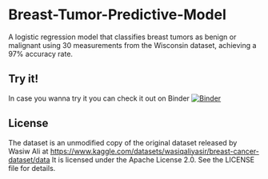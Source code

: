 # Breast-Tumor-Predictive-Model

A logistic regression model that classifies breast tumors as benign or malignant using 30 measurements from the Wisconsin dataset, achieving a 97% accuracy rate.

## Try it!
In case you wanna try it you can check it out on Binder [![Binder](https://mybinder.org/badge_logo.svg)](https://mybinder.org/v2/gh/RayaneGuebre/Breast-Tumor-Predictive-Model/main?urlpath=%2Fdoc%2Ftree%2Flogistic_regression.ipynb)

## License

The dataset is an unmodified copy of the original dataset released by Wasiw Ali at https://www.kaggle.com/datasets/wasiqaliyasir/breast-cancer-dataset/data
It is licensed under the Apache License 2.0.
See the LICENSE file for details.
